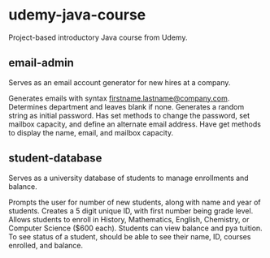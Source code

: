 # udemy-java-course
Project-based introductory Java course from Udemy.


## email-admin
Serves as an email account generator for new hires at a company.

Generates emails with syntax firstname.lastname@company.com. 
Determines department and leaves blank if none.
Generates a random string as initial password.
Has set methods to change the password, set mailbox capacity, and define an alternate email address.
Have get methods to display the name, email, and mailbox capacity.


## student-database
Serves as a university database of students to manage enrollments and balance.

Prompts the user for number of new students, along with name and year of students.
Creates a 5 digit unique ID, with first number being grade level.
Allows students to enroll in History, Mathematics, English, Chemistry, or Computer Science ($600 each).
Students can view balance and pya tuition.
To see status of a student, should be able to see their name, ID, courses enrolled, and balance.
